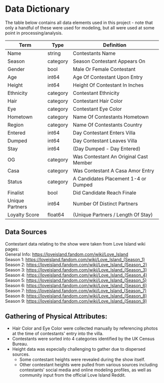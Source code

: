 # Data Dictionary

The table below contains all data elements used in this project - note that only a handful of these were used for modeling, but all were used at some point in processing/analysis.

 
|      Term         |     Type     |                Definition                |
|-------------------|--------------|------------------------------------------|
|Name               |string        |   Contestants Name                       |
|Season             |category      |   Season Contestant Appears On           |
|Gender             |bool          |   Male Or Female Contestant              |        
|Age                |int64         |   Age Of Contestant Upon Entry           |        
|Height             |int64         |   Height Of Contestant In Inches         |        
|Ethnicity          |category      |   Contestant Ethnicity                   |        
|Hair               |category      |   Contestant Hair Color                  |        
|Eye                |category      |   Contestant Eye Color                   |        
|Hometown           |category      |   Name Of Contestants Hometown           |        
|Region             |category      |   Name Of Contestants Country            |       
|Entered            |int64         |   Day Contestant Enters Villa            |       
|Dumped             |int64         |   Day Contestant Leaves Villa            |      
|Stay               |int64         |   (Day Dumped - Day Entered)             |
|OG                 |category      |   Was Contestant An Original Cast Member |
|Casa               |category      |   Was Contestant A Casa Amor Entry       |
|Status             |category      |   A Candidates Placement 1-4 or Dumped   |
|Finalist           |bool          |   Did Candidate Reach Finale             |
|Unique Partners    |int64         |   Number Of Distinct Partners            |
|Loyalty Score      |float64       |   (Unique Partners / Length Of Stay)     |


## Data Sources
Contestant data relating to the show were taken from Love Island wiki pages: <br>
General Info: https://loveisland.fandom.com/wiki/Love_Island <br>
Season 1: https://loveisland.fandom.com/wiki/Love_Island_(Season_1) <br>
Season 2: https://loveisland.fandom.com/wiki/Love_Island_(Season_2) <br>
Season 3: https://loveisland.fandom.com/wiki/Love_Island_(Season_3) <br>
Season 4: https://loveisland.fandom.com/wiki/Love_Island_(Season_4) <br>
Season 5: https://loveisland.fandom.com/wiki/Love_Island_(Season_5) <br>
Season 6: https://loveisland.fandom.com/wiki/Love_Island_(Season_6) <br>
Season 7: https://loveisland.fandom.com/wiki/Love_Island_(Season_7) <br>
Season 8: https://loveisland.fandom.com/wiki/Love_Island_(Season_8) <br>
Season 9: https://loveisland.fandom.com/wiki/Love_Island_(Season_9) <br>



## Gathering of Physical Attributes:
- Hair Color and Eye Color were collected manually by referencing photos at the time of contestants' entry into the villa.
- Contestants were sorted into 4 categories identified by the UK Census Bureau.
- Height data was especially challenging to gather due to dispersed sources. 
    - Some contestant heights were revealed during the show itself. 
    - Other contestant heights were pulled from various sources including contestants' social media and online modeling profiles, as well as community input from the official Love Island Reddit.